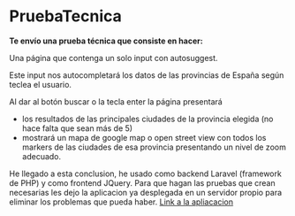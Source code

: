 # PruebaTecnica

**Te envío una prueba técnica que consiste en hacer:**
 
Una página que contenga un solo input con autosuggest.

Este input nos autocompletará los datos de las provincias de España según teclea el usuario.

Al dar al botón buscar o la tecla enter la página presentará
-  los resultados de las principales ciudades de la provincia elegida (no hace falta que sean más de 5)
-  mostrará un mapa de google map o open street view con todos los markers
de las ciudades de esa provincia presentando un nivel de zoom adecuado.


He llegado a esta conclusion, he usado como backend Laravel (framework de PHP) y como frontend JQuery.
Para que hagan las pruebas que crean necesarias les dejo la aplicacion ya desplegada en un servidor propio para eliminar los problemas que pueda haber.
[Link a la apliacacion](http://shopception.tk/pruebaTecnica)
